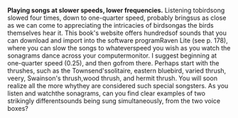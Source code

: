 **Playing songs at slower speeds, lower frequencies.** Listening tobirdsong slowed four times, down to one-quarter speed, probably bringsus as close as we can come to appreciating the intricacies of birdsongas the birds themselves hear it. This book's website offers hundredsof sounds that you can download and import into the software programRaven Lite (see p. 178), where you can slow the songs to whateverspeed you wish as you watch the sonagrams dance across your computermonitor. I suggest beginning at one-quarter speed (0.25), and then gofrom there. Perhaps start with the thrushes, such as the Townsend'ssolitaire, eastern bluebird, varied thrush, veery, Swainson's thrush,wood thrush, and hermit thrush. You will soon realize all the more whythey are considered such special songsters. As you listen and watchthe sonagrams, can you find clear examples of two strikingly differentsounds being sung simultaneously, from the two voice boxes?
